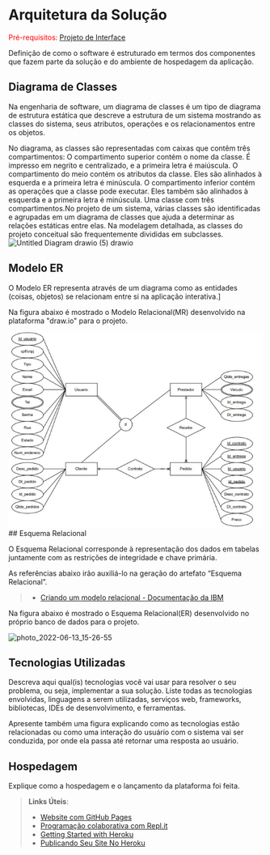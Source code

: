 # Arquitetura da Solução

<span style="color:red">Pré-requisitos: <a href="3-Projeto de Interface.md"> Projeto de Interface</a></span>

Definição de como o software é estruturado em termos dos componentes que fazem parte da solução e do ambiente de hospedagem da aplicação.

## Diagrama de Classes

Na engenharia de software, um diagrama de classes é um tipo de diagrama de estrutura estática que descreve a estrutura de um sistema mostrando as classes do sistema, seus atributos, operações e os relacionamentos entre os objetos. 

No diagrama, as classes são representadas com caixas que contêm três compartimentos: 
O compartimento superior contém o nome da classe. É impresso em negrito e centralizado, e a primeira letra é maiúscula. 
O compartimento do meio contém os atributos da classe. Eles são alinhados à esquerda e a primeira letra é minúscula. 
O compartimento inferior contém as operações que a classe pode executar. Eles também são alinhados à esquerda e a primeira letra é minúscula. 
Uma classe com três compartimentos.No projeto de um sistema, várias classes são identificadas e agrupadas em um diagrama de classes que ajuda a determinar as relações estáticas entre elas. Na modelagem detalhada, as classes do projeto conceitual são frequentemente divididas em subclasses. 
![Untitled Diagram drawio (5) drawio](https://user-images.githubusercontent.com/91202959/175823875-10f1b420-7549-48c9-9726-1b3dbbccd6ab.png)


## Modelo ER

O Modelo ER representa através de um diagrama como as entidades (coisas, objetos) se relacionam entre si na aplicação interativa.]


Na figura abaixo é mostrado o Modelo Relacional(MR) desenvolvido na plataforma "draw.io" para o projeto.

<img src="img/MR_ClickExpress.jpg" alt="Figura Modelo Relacional(MR) ClickExpress">
## Esquema Relacional

O Esquema Relacional corresponde à representação dos dados em tabelas juntamente com as restrições de integridade e chave primária.
 
As referências abaixo irão auxiliá-lo na geração do artefato “Esquema Relacional”.

> - [Criando um modelo relacional - Documentação da IBM](https://www.ibm.com/docs/pt-br/cognos-analytics/10.2.2?topic=designer-creating-relational-model)

Na figura abaixo é mostrado o Esquema Relacional(ER) desenvolvido no próprio banco de dados para o projeto.

![photo_2022-06-13_15-26-55](https://user-images.githubusercontent.com/91202959/173688327-6b81d29d-0a62-4695-bb34-204405315b37.jpg)

## Tecnologias Utilizadas

Descreva aqui qual(is) tecnologias você vai usar para resolver o seu problema, ou seja, implementar a sua solução. Liste todas as tecnologias envolvidas, linguagens a serem utilizadas, serviços web, frameworks, bibliotecas, IDEs de desenvolvimento, e ferramentas.

Apresente também uma figura explicando como as tecnologias estão relacionadas ou como uma interação do usuário com o sistema vai ser conduzida, por onde ela passa até retornar uma resposta ao usuário.

## Hospedagem

Explique como a hospedagem e o lançamento da plataforma foi feita.

> **Links Úteis**:
>
> - [Website com GitHub Pages](https://pages.github.com/)
> - [Programação colaborativa com Repl.it](https://repl.it/)
> - [Getting Started with Heroku](https://devcenter.heroku.com/start)
> - [Publicando Seu Site No Heroku](http://pythonclub.com.br/publicando-seu-hello-world-no-heroku.html)
